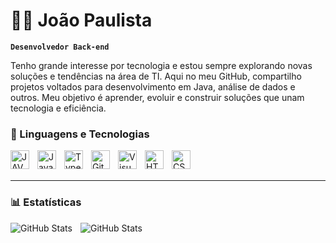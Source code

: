 # 👨‍💻 João Paulista

**`Desenvolvedor Back-end`**

Tenho grande interesse por tecnologia e estou sempre explorando novas soluções e tendências na área de TI. Aqui no meu GitHub, compartilho projetos voltados para desenvolvimento em Java, análise de dados e outros. Meu objetivo é aprender, evoluir e construir soluções que unam tecnologia e eficiência.

### 🤖 Linguagens e Tecnologias

<img 
    align="left" 
    alt="JAVA"
    title="JAVA" 
    width="30px" 
    style="padding-right: 10px;" 
    src="https://cdn.jsdelivr.net/gh/devicons/devicon@latest/icons/java/java-original.svg"
/>
<img 
    align="left" 
    alt="JavaScript" 
    title="JavaScript"
    width="30px" 
    style="padding-right: 10px;" 
    src="https://cdn.jsdelivr.net/gh/devicons/devicon@latest/icons/javascript/javascript-original.svg" 
/>
<img 
    align="left" 
    alt="TypeScript"
    title="TypeScript" 
    width="30px" 
    style="padding-right: 10px;" 
    src="https://cdn.jsdelivr.net/gh/devicons/devicon@latest/icons/typescript/typescript-original.svg" 
/>
<img 
    align="left" 
    alt="Git" 
    title="Git"
    width="30px" 
    style="padding-right: 10px;" 
    src="https://cdn.jsdelivr.net/gh/devicons/devicon@latest/icons/git/git-original.svg" 
/>
<img 
    align="left" 
    alt="Visual Studio Code" 
    title="Visual Studio Code"
    width="30px" 
    style="padding-right: 10px;" 
    src="https://cdn.jsdelivr.net/gh/devicons/devicon@latest/icons/vscode/vscode-original.svg"
/>
<img 
    align="left" 
    alt="HTML" 
    title="HTML"
    width="30px" 
    style="padding-right: 10px;" 
    src="https://cdn.jsdelivr.net/gh/devicons/devicon@latest/icons/html5/html5-original.svg"
/>
<img 
    align="left" 
    alt="CSS"
    title="CSS"
    width="30px" 
    style="padding-right: 10px;" 
    src="https://cdn.jsdelivr.net/gh/devicons/devicon@latest/icons/css3/css3-original.svg"
/>

<br/>
<br/>

---

### 📊 Estatísticas

<img 
    align="left" 
    alt="GitHub Stats"
    heigh="200" 
    style="padding-right: 10px;" 
    src="https://github-readme-stats.vercel.app/api?username=joaopaulista&show_icons=true&theme=tokyonight&include_all_commits=true&locale=pt-br"
/>

<img 
    align="left" 
    alt="GitHub Stats"
    heigh="200" 
    style="padding-right: 10px;" 
    src="https://github-readme-stats.vercel.app/api/top-langs/?username=joaopaulista&theme=tokyonight&custom_title=Tecnologias&layout=compact&langs_count=5"
/>
